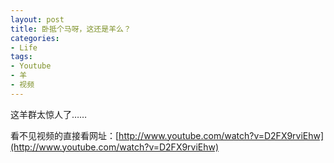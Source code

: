 ```yaml
---
layout: post
title: 卧抵个马呀，这还是羊么？
categories:
- Life
tags:
- Youtube
- 羊
- 视频
---
```


这羊群太惊人了……



看不见视频的直接看网址：[http://www.youtube.com/watch?v=D2FX9rviEhw](http://www.youtube.com/watch?v=D2FX9rviEhw)
